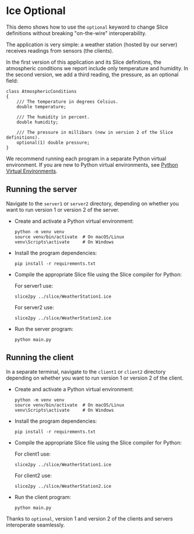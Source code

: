 # Ice Optional

This demo shows how to use the `optional` keyword to change Slice definitions without breaking "on-the-wire"
interoperability.

The application is very simple: a weather station (hosted by our server) receives readings from sensors (the clients).

In the first version of this application and its Slice definitions, the atmospheric conditions we report include only
temperature and humidity. In the second version, we add a third reading, the pressure, as an optional field:

```ice
class AtmosphericConditions
{
    /// The temperature in degrees Celsius.
    double temperature;

    /// The humidity in percent.
    double humidity;

    /// The pressure in millibars (new in version 2 of the Slice definitions).
    optional(1) double pressure;
}
```

We recommend running each program in a separate Python virtual environment. If you are new to Python virtual
environments, see [Python Virtual Environments].

## Running the server

Navigate to the `server1` or `server2` directory, depending on whether you want to run version 1 or version 2 of the
server.

- Create and activate a Python virtual environment:

    ```shell
    python -m venv venv
    source venv/bin/activate  # On macOS/Linux
    venv\Scripts\activate     # On Windows
    ```

- Install the program dependencies:

    ```shell
    pip install -r requirements.txt
    ```

- Compile the appropriate Slice file using the Slice compiler for Python:

    For server1 use:

    ```shell
    slice2py ../slice/WeatherStation1.ice
    ```

    For server2 use:

    ```shell
    slice2py ../slice/WeatherStation2.ice
    ```

- Run the server program:

    ```shell
    python main.py
    ```

## Running the client

In a separate terminal, navigate to the `client1` or `client2` directory depending on whether you want to run version 1
or version 2 of the client.

- Create and activate a Python virtual environment:

    ```shell
    python -m venv venv
    source venv/bin/activate  # On macOS/Linux
    venv\Scripts\activate     # On Windows
    ```

- Install the program dependencies:

    ```shell
    pip install -r requirements.txt
    ```

- Compile the appropriate Slice file using the Slice compiler for Python:

    For client1 use:

    ```shell
    slice2py ../slice/WeatherStation1.ice
    ```

    For client2 use:

    ```shell
    slice2py ../slice/WeatherStation2.ice
    ```

- Run the client program:

    ```shell
    python main.py
    ```

Thanks to `optional`, version 1 and version 2 of the clients and servers interoperate seamlessly.

[Python Virtual Environments]: https://docs.python.org/3/tutorial/venv.html
